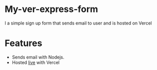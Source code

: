 # My-ver-express-form
I a simple sign up form that sends email to user and is hosted on Vercel

# Features
* Sends email with Nodejs.
* Hosted [live](https://my-ver-express-form.vercel.app/) with Vercel
